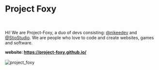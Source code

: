 # Project Foxy <br><br>
Hi! We are Project-Foxy, a duo of devs consisting: [@nikeedev](https://github.com/nikeedev) and [@StioStudio](https://github.com/StioStudio). We are people who love to code and create websites, games and software.

<b>website: https://project-foxy.github.io/ </b>
<br><br>
![project_foxy](https://user-images.githubusercontent.com/69197950/184693456-c465b5c8-d13e-45e7-8345-07f9447ff2c6.png)


